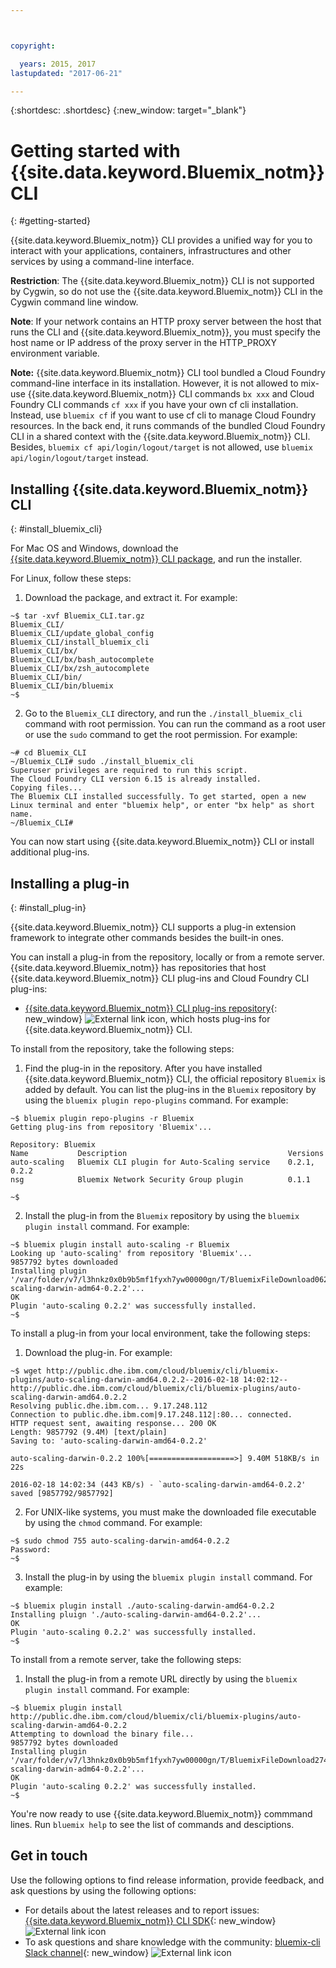 ```yaml
---



copyright:

  years: 2015, 2017
lastupdated: "2017-06-21"

---
```



{:shortdesc: .shortdesc}
{:new_window: target="_blank"}

# Getting started with {{site.data.keyword.Bluemix_notm}} CLI
{: #getting-started}

{{site.data.keyword.Bluemix_notm}} CLI provides a unified way for you to interact with your applications, containers, infrastructures and other services by using a command-line interface. 

**Restriction**: The {{site.data.keyword.Bluemix_notm}} CLI is not supported by Cygwin, so do not use the {{site.data.keyword.Bluemix_notm}} CLI in the Cygwin command line window.

**Note**: If your network contains an HTTP proxy server between the host that runs the CLI and {{site.data.keyword.Bluemix_notm}}, you must specify the host name or IP address of the proxy server in the HTTP_PROXY environment variable.

**Note:** {{site.data.keyword.Bluemix_notm}} CLI tool bundled a Cloud Foundry command-line interface in its installation. However, it is not allowed to mix-use {{site.data.keyword.Bluemix_notm}} CLI commands `bx xxx` and Cloud Foundry CLI commands `cf xxx` if you have your own cf cli installation. Instead, use `bluemix cf` if you want to use cf cli to manage Cloud Foundry resources. In the back end, it runs commands of the bundled Cloud Foundry CLI in a shared context with the {{site.data.keyword.Bluemix_notm}} CLI.  Besides,  `bluemix cf api/login/logout/target` is not allowed, use `bluemix api/login/logout/target` instead.

## Installing {{site.data.keyword.Bluemix_notm}} CLI
{: #install_bluemix_cli}


For Mac OS and Windows, download the [{{site.data.keyword.Bluemix_notm}} CLI package](/docs/cli/index.html#downloads), and run the installer.

For Linux, follow these steps:

  1. Download the package, and extract it. For example:

  ```
  ~$ tar -xvf Bluemix_CLI.tar.gz
  Bluemix_CLI/
  Bluemix_CLI/update_global_config
  Bluemix_CLI/install_bluemix_cli
  Bluemix_CLI/bx/
  Bluemix_CLI/bx/bash_autocomplete
  Bluemix_CLI/bx/zsh_autocomplete
  Bluemix_CLI/bin/
  Bluemix_CLI/bin/bluemix
  ~$
  ```

  2. Go to the `Bluemix_CLI` directory, and run the `./install_bluemix_cli` command with root permission. You can run the command as a root user or use the `sudo` command to get the root permission. For example:

  ```
  ~# cd Bluemix_CLI
  ~/Bluemix_CLI# sudo ./install_bluemix_cli
  Superuser privileges are required to run this script.
  The Cloud Foundry CLI version 6.15 is already installed.
  Copying files...
  The Bluemix CLI installed successfully. To get started, open a new Linux terminal and enter "bluemix help", or enter "bx help" as short name.
  ~/Bluemix_CLI#
  ```

You can now start using {{site.data.keyword.Bluemix_notm}} CLI or install additional plug-ins.

## Installing a plug-in
{: #install_plug-in}

{{site.data.keyword.Bluemix_notm}} CLI supports a plug-in extension framework to integrate other commands besides the built-in ones.


You can install a plug-in from the repository,  locally or from a remote server. {{site.data.keyword.Bluemix_notm}} has repositories that host {{site.data.keyword.Bluemix_notm}} CLI plug-ins and Cloud Foundry CLI plug-ins:

   * [{{site.data.keyword.Bluemix_notm}} CLI plug-ins repository](http://clis.ng.bluemix.net/ui/repository.html#bluemix-plugins){: new_window} ![External link icon](../../../icons/launch-glyph.svg), which hosts plug-ins  for {{site.data.keyword.Bluemix_notm}} CLI.

To install from the repository, take the following steps:

  1. Find the plug-in in the repository. After you have installed {{site.data.keyword.Bluemix_notm}} CLI, the official repository `Bluemix` is added by default. You can list the plug-ins in the `Bluemix` repository by using the `bluemix plugin repo-plugins` command. For example:

  ```
  ~$ bluemix plugin repo-plugins -r Bluemix
  Getting plug-ins from repository 'Bluemix'...

  Repository: Bluemix
  Name           Description                                    Versions
  auto-scaling   Bluemix CLI plugin for Auto-Scaling service    0.2.1, 0.2.2
  nsg            Bluemix Network Security Group plugin          0.1.1

  ~$
  ```

  2. Install the plug-in from the `Bluemix` repository by using the `bluemix plugin install` command. For example:

  ```
  ~$ bluemix plugin install auto-scaling -r Bluemix
  Looking up 'auto-scaling' from repository 'Bluemix'...
  9857792 bytes downloaded
  Installing plugin '/var/folder/v7/l3hnkz0x0b9b5mf1fyxh7yw00000gn/T/BluemixFileDownload062468676/auto-scaling-darwin-adm64-0.2.2'...
  OK
  Plugin 'auto-scaling 0.2.2' was successfully installed.
  ~$
  ```


To install a plug-in from your local environment, take the following steps:

  1. Download the plug-in. For example:

  ```
  ~$ wget http://public.dhe.ibm.com/cloud/bluemix/cli/bluemix-plugins/auto-scaling-darwin-amd64.0.2.2--2016-02-18 14:02:12-- http://public.dhe.ibm.com/cloud/bluemix/cli/bluemix-plugins/auto-scaling-darwin-amd64.0.2.2
  Resolving public.dhe.ibm.com... 9.17.248.112
  Connection to public.dhe.ibm.com|9.17.248.112|:80... connected.
  HTTP request sent, awaiting response... 200 OK
  Length: 9857792 (9.4M) [text/plain]
  Saving to: 'auto-scaling-darwin-amd64-0.2.2'

  auto-scaling-darwin-0.2.2 100%[===================>] 9.40M 518KB/s in 22s

  2016-02-18 14:02:34 (443 KB/s) - `auto-scaling-darwin-amd64-0.2.2' saved [9857792/9857792]
  ```

  2. For UNIX-like systems, you must make the downloaded file executable by using the `chmod` command. For example:

  ```
  ~$ sudo chmod 755 auto-scaling-darwin-amd64-0.2.2
  Password:
  ~$
  ```

  3. Install the plug-in by using the `bluemix plugin install` command. For example:

  ```
  ~$ bluemix plugin install ./auto-scaling-darwin-amd64-0.2.2
  Installing pluign './auto-scaling-darwin-amd64-0.2.2'...
  OK
  Plugin 'auto-scaling 0.2.2' was successfully installed.
  ~$
  ```

To install from a remote server, take the following steps:

  1. Install the plug-in from a remote URL directly by using the `bluemix plugin install` command. For example:

  ```
  ~$ bluemix plugin install http://public.dhe.ibm.com/cloud/bluemix/cli/bluemix-plugins/auto-scaling-darwin-amd64-0.2.2
  Attempting to download the binary file...
  9857792 bytes downloaded
  Installing plugin '/var/folder/v7/l3hnkz0x0b9b5mf1fyxh7yw00000gn/T/BluemixFileDownload274645142/auto-scaling-darwin-adm64-0.2.2'...
  OK
  Plugin 'auto-scaling 0.2.2' was successfully installed.
  ~$
  ```


You're now ready to use {{site.data.keyword.Bluemix_notm}} commmand lines. Run `bluemix help` to see the list of commands and  desciptions. 

## Get in touch

Use the following options to find release information, provide feedback, and ask questions by using the following options:
 * For details about the latest releases and to report issues: [{{site.data.keyword.Bluemix_notm}} CLI SDK](https://github.com/IBM-Bluemix/bluemix-cli-sdk){: new_window} ![External link icon](../../../icons/launch-glyph.svg)
 * To ask questions and share knowledge with the community: [bluemix-cli Slack channel](https://dwopen.slack.com/messages/bluemix-cli/){: new_window} ![External link icon](../../../icons/launch-glyph.svg)
